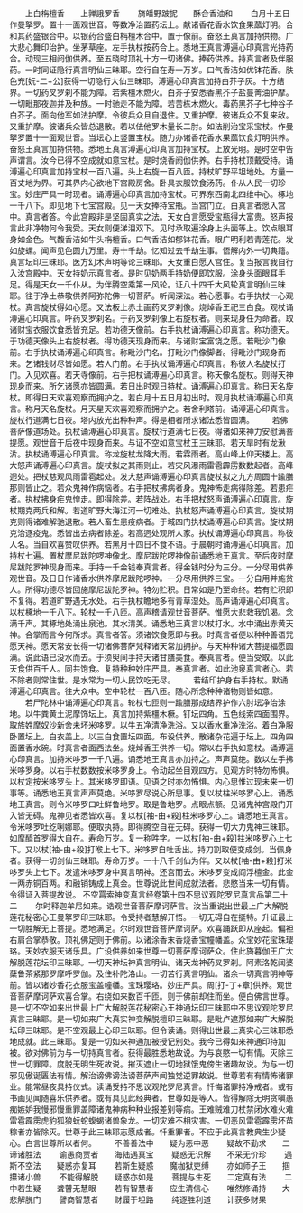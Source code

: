 <!-- { "loadSidebar": true } -->
　　上白栴檀香　　上亸誐罗香
　　旖皤野跛抳　　酥合香油和
　　白月十五日作曼拏罗。置十一面观世音。等数净治置药坛上。献诸香花香水饮食果蓏灯明。合和其药盛银合中。以银药合盛白栴檀木合中。置于像前。奋怒王真言加持供物。广大悲心舞印治护。坐茅草座。左手执杖按药合上。悉地王真言溥遍心印真言光持药合。动现三相阏伽供养。至五晓时顶礼十方一切诸佛。捧药供养。持真言者及伴服药。一时同证隐行真言明仙三昧耶。空行自在寿一万岁。口气香洁如优钵花香。肤色充[妧-二+公]获得一切隐行大仙三昧耶。溥遍心印真言加持白芥子灰。十方结界。一切药叉罗刹不能为障。若紫橿木燃火。白芥子安悉香黑芥子盐蔓菁油护摩。一切毗那夜迦并及种族。一时驰走不能为障。若苦栋木燃火。毒药黑芥子七种谷子白芥子。面向他军如法护摩。令彼兵众且自退住。又重护摩。彼诸兵众不复来敌。又重护摩。彼诸兵众皆总退散。若以佉他罗木量长二肘。如法削治宝采宝杖。作曼拏罗置十一面观世音。当坛心上竖置宝杖。随力办诸香花香水果蓏饮食灯明供养。奋怒王真言加持供物。悉地王真言溥遍心印真言加持宝杖。上放光明。是时空中告声谓言。汝今已得不空成就如意宝杖。是时烧香阏伽供养。右手持杖顶戴受持。诵溥遍心印真言加持宝杖一百八遍。头上右旋一百八匝。持杖旷野平坦地处。方量一百丈地为界。可其界内心欲地下宫殿房舍。卧具衣服饮食汤药。仆从人民一切珍宝。妙庄严具一时现者。诵溥遍心印真言加持宝杖。可界东西南北四维中心。椓地一千八下。即见地下七宝宫殿。见一天女捧持宝瓶。当宫门立。白真言者愿入宫中。真言者答。今此宫殿非是坚固真实之法。天女白言愿受宝瓶得大富贵。怒声报言此非净物何令我受。天女则便涕泪双下。见时承取遍涂身上头面等上。饮点眼耳身如金色。气馥香洁如牛头栴檀香。口气香洁如郁钵花香。眼广明利若青莲花。发如旋螺。闻声见色圆九万里。寿十千劫。忆知过去千劫生事。悟解内外一切典籍。真言坛印三昧耶。医方幻术声明等论三昧耶。天女重白愿入宫住。复当报言我自行入汝宫殿中。天女持奶示真言者。是时见奶两手持奶便即饮服。涂身头面眼耳手足。得是天女一千仆从。为伴腾空乘第一风轮。证八十四千大风轮真言明仙三昧耶。往于净土恭敬供养阿弥陀佛一切菩萨。听闻深法。若心愿事。右手执杖一心观杖。真言旋杖得如心愿。又法板上赤土画药叉罗刹像。烧焯香王祀三白食。观杖诵溥遍心印真言。呼药叉罗刹名。于药叉罗刹像上右旋杖者。则来现身任为命者。取诸财宝衣服饮食悉皆充足。若功德天像前。右手执杖诵溥遍心印真言。称功德天。于功德天像头上右旋杖者。得功德天现身而来。与诸财宝富饶之愿。若毗沙门像前。右手执杖诵溥遍心印真言。称毗沙门名。打毗沙门像脚者。得毗沙门现身而来。乞诸钱财尽皆如愿。若人门前。右手执杖诵溥遍心印真言。称彼人名旋杖打门。入见欢喜。若天寺像前。右手把杖诵溥遍心印真言。称天像名旋杖。则得天神现身而来。所乞诸愿亦皆圆满。若日出时观日持杖。诵溥遍心印真言。称日天名旋杖。即得日天欢喜观察而拥护之。若白月十五日月初出时。观月执杖诵溥遍心印真言。称月天名旋杖。月天星天欢喜观察而拥护之。若舍利塔前。诵溥遍心印真言。旋杖行道满七日夜。塔内放光出种种声。得是相者所求诸法悉皆圆满。
　　若佛菩萨像道场处。执杖诵溥遍心印真言。旋杖行道满七日夜。得诸如来神力安慰满菩提愿。观世音于后夜中现身而来。与证不空如意宝杖王三昧耶。若天旱时有龙湫沜。执杖诵溥遍心印真言。称龙旋杖龙降大雨。若霖雨者。高山峰上仰天楼上。高大怒声诵溥遍心印真言。旋杖拟之其雨则止。若灾风瀑雨雷雹霹雳数数起者。高峰迥处。把杖慈观风雨雷雹起处。发大慈声诵溥遍心印真言旋杖拟之九方周圆十踰膳那则皆止之。若众鬼神作病恼者。右手把杖拂病者身。鬼神怖走病得除差。若患疟者。执杖拂身疟鬼惶走。即得除差。若阵战处。右手把杖怒声诵溥遍心印真言。旋杖期克两兵和解。若道旷野大海江河一切难处。执杖怒声诵溥遍心印真言。旋杖期克则得诸难解驰退散。若人畜生患疫病者。于城四门执杖诵溥遍心印真言。旋杖期克治逐疫鬼。悉皆出去病者除差。若高迥处观所人家。执杖诵溥遍心印真言。称彼人名。当自欢喜赞叹供养。若黑月十四日不食不语。于晨朝时诵溥遍心印真言。加持杖七遍。置杖摩尼跋陀啰神像北。摩尼跋陀啰神像前诵悉地王真言。至后夜时摩尼跋陀罗神现身而来。手持一千金钱奉真言者。得金钱时分为三分。一分尽用供养观世音。及日日作诸香水供养摩尼跋陀啰神。一分尽用供养三宝。一分自用并施贫人。所得功德尽皆回施摩尼跋陀罗神。特勿贮积。日常如是乃至命终。若有贮积即不复得。若道旷野遇无水处。右手执杖瞻地多有青草湿处。高声诵溥遍心印真言。以杖椓地一千八下。轮杖一千八匝。高声稽请观世音菩萨。惟愿大悲救我饥渴。念满千声。其椓地处涌出泉池。其水清美。诵悉地王真言以杖打水。水中涌出赤黄天神。合掌而言今何所求。真言者答。须诸饮食愿即与我。时真言者便以种种善语咒愿天神。愿天常安长得一切诸佛菩萨梵释诸天常加拥护。与天种种诸大菩提福愿圆满。说此语已没水而去。于须臾间手持天诸甘膳美食。奉真言者。便当受取。以此天食供百千人。同共饱食。复持种种妙庄严具。奉真言者。如此池泉真言者心。若不除者则常住世。是水常为一切人民饮吃无尽。
　　若结印护身右手持杖。默诵溥遍心印真言。往大众中。空中轮杖一百八匝。随心所念种种诸物则皆如意。
　　若尸陀林中诵溥遍心印真言。轮杖七匝则一踰膳那成结界护作六肘坛净治涂地。以牛粪黄土泥摩饰坛上。真言加持紫橿木橛。钉坛四角。五色线索四面围界。取族姓摩奴沙新舍未坏米哆罗。以牛五净清净洗浴。又以香水重净洗浴。着白净服卧置坛上。白衣盖上。以三白食置坛四面。布设供养。散诸杂花遍于坛上。四角四面置香水碗。时真言者面西法坐。烧焯香王供养一切。常以右手执如意杖。诵溥遍心印真言。加持米哆罗一千八遍。诵悉地王真言亦加持之。声声莫绝。数以左手拂米哆罗身。以右手杖数数按米哆罗身上。令动起坐目观四方。见观方时特勿怖惧。以杖定按米哆罗头上。其米哆罗即语。见语之时亦勿怖惧。内心思惟过现未来一切事等。诵悉地王真言声声莫绝。米哆罗尽说心所思事。复以杖柱米哆罗心上。诵悉地王真言。则令米哆罗口吐鲜鲁地罗。取是鲁地罗。点眼点额。见诸鬼神宫殿门开入皆无碍。鬼神见者悉皆欢喜。复以杖[袖-由+殺]柱米哆罗心上。诵悉地王真言。令米哆罗吐纥唎娜耶。便取执持。即得腾空自在无碍。获得一切大力鬼神三昧耶。如摩醯首罗得大自在。寿命万岁。复一称吽字。一以杖[袖-由+殺]拄米哆罗心上七下。又以杖[袖-由+殺]打喉上七下。米哆罗自吐舌出。持刀割取便变成剑。当佩身者。获得一切剑仙三昧耶。寿命万岁。一十八千剑仙为伴。又以杖[袖-由+殺]打米哆罗头上七下。发遣米哆罗身中真言明神。还宫而去。米哆罗变成阎浮檀金。此金一两赤铜百两。和融销铸成上真金。世尊说此世间成就法者。悲愍当来一切有情。令得证入菩提故说。
不空罥索神变真言经卷第十四不思议观陀罗尼真言品第二十二
　　尔时释迦牟尼如来。诰观世音菩萨摩诃萨言。汝当重说出世最上广大解脱莲花秘密心王曼拏罗印三昧耶。令受持者慧解开悟。一切无碍自在挺特。升证最上一切胜解无上菩提。悉地满足。尔时观世音菩萨摩诃萨。欢喜踊跃即从座起。偏袒右肩合掌恭敬。顶礼佛足则于佛前。以诸涂香末香烧香宝幢幡盖。众宝妙花宝珠璎珞。天妙衣服天诸乐具。广设供养如来世尊一切菩萨摩诃萨众。住此旖暮伽王广大解脱莲花坛印三昧耶。一切天神坛神真言明仙。诸天龙神药叉罗刹。阿素洛乾闼婆蘖鲁茶紧那罗摩呼罗伽。及住补陀洛山。一切苦行真言明仙。诸余一切真言明神等前。皆以诸妙香花衣服宝盖幢幡。宝珠璎珞。妙庄严具。周[打-丁+章]供养。观世音菩萨摩诃萨欢喜合掌。右绕如来数百千匝。则于佛前却住而坐。便白佛言世尊。是一切不空如来出世最上广大解脱莲花秘密心王神通坛印三昧耶中不思议观陀罗尼真言三昧耶。是一切如来广大真实神变解脱檀印三昧耶。是毗卢遮那如来广大解脱坛印三昧耶。是不空观最上心印三昧耶。但令读诵。则得出世最上真实心三昧耶悉地成就。此三昧耶。复是一切如来神通加被授记别处。我今已得如来神通印持加被。欲对佛前为与一切持真言者。获得最胜悉地故说。为与哀愍一切有情。灭除三世一切罪障。度脱无明生死故说。摧灭遮止一切地狱饿鬼傍生诸趣故说。为与一切邪见傲诞匮法有情。解治谤佛谤法谤菩萨声闻独觉逆罪故说。世尊若有有情怖诸罪业。能常昼夜具持仪式。读诵受持不思议观陀罗尼真言。忏悔诸罪持净戒者。或有书画见闻随喜乐供养者。或有具见此经典者。世尊如是等人。皆得解除无明贪嗔愚痴嫉妒我慢邪慢重罪盖障诸鬼神病种种业报差别等病。王难贼难刀杖禁闭水难火难雷雹霹雳虎豹狐狼蚖蛇蝮蝎诸兽象龙。一切灾难不相灾害。一切恶风雷雹霹雳坏苗稼者亦皆除灭。世尊于此三昧耶志愿成者。忏重罪者。不应于此真言教典生少疑心。白言世尊所以者何。
　　不善善法中　　疑为恶中恶
　　疑故不勤求　　二谛诸胜法
　　谕愚商贾者　　海陆遇真宝
　　疑惑无识解　　不采无价珍
　　遇斯不空法　　疑惑亦复耳
　　若斯生疑惑　　魔枷狱吏缚
　　亦如师子王　　掴攥诸小兽
　　不能得解脱　　疑惑亦如是
　　菩提与生死　　二定真有法
　　二中若生疑　　聋瞽无慧眼
　　若有智慧者　　应生清信心
　　唯然修诵持　　大悲解脱门
　　譬商智慧者　　财履于坦路
　　纯逐胜利道　　计获多财果
